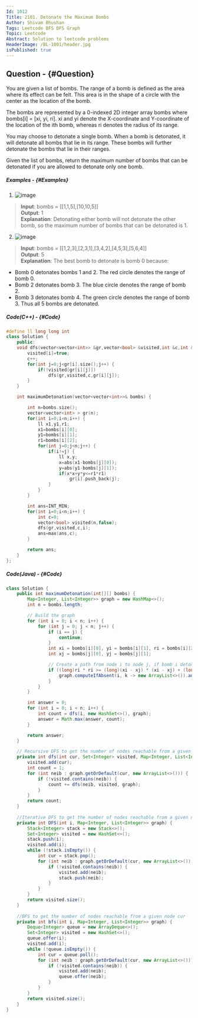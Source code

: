```yaml
---
Id: 1012
Title: 2101. Detonate the Maximum Bombs
Author: Shivam Bhushan
Tags: Leetcode BFS DFS Graph
Topic: Leetcode
Abstract: Solution to leetcode problems
HeaderImage: /BL-1001/header.jpg
isPublished: true
---
```


## Question - {#Question}

You are given a list of bombs. The range of a bomb is defined as the area where its effect can be felt. This area is in the shape of a circle with the center as the location of the bomb.

The bombs are represented by a 0-indexed 2D integer array bombs where bombs[i] = [xi, yi, ri]. xi and yi denote the X-coordinate and Y-coordinate of the location of the ith bomb, whereas ri denotes the radius of its range.

You may choose to detonate a single bomb. When a bomb is detonated, it will detonate all bombs that lie in its range. These bombs will further detonate the bombs that lie in their ranges.

Given the list of bombs, return the maximum number of bombs that can be detonated if you are allowed to detonate only one bomb.

##### Examples - {#Examples}
1. ![image](https://assets.leetcode.com/uploads/2021/11/06/desmos-eg-3.png)
>**Input**: bombs = [[1,1,5],[10,10,5]]\
**Output**: 1\
**Explanation**: Detonating either bomb will not detonate the other bomb, so the maximum number of bombs that can be detonated is 1.

2. ![image](https://assets.leetcode.com/uploads/2021/11/06/desmos-eg-2.png)
>**Input**: bombs = [[1,2,3],[2,3,1],[3,4,2],[4,5,3],[5,6,4]]\
**Output**: 5\
**Explanation**: 
The best bomb to detonate is bomb 0 because:
- Bomb 0 detonates bombs 1 and 2. The red circle denotes the range of bomb 0.
- Bomb 2 detonates bomb 3. The blue circle denotes the range of bomb 2.
- Bomb 3 detonates bomb 4. The green circle denotes the range of bomb 3.
Thus all 5 bombs are detonated.

##### **Code(C++) -** {#Code}
```c++
#define ll long long int
class Solution {
    public:
    void dfs(vector<vector<int>> &gr,vector<bool> &visited,int &c,int &i) {
        visited[i]=true;
        c++;
        for(int j=0;j<gr[i].size();j++) {
            if(!visited[gr[i][j]])
                dfs(gr,visited,c,gr[i][j]);   
        }
    }

    int maximumDetonation(vector<vector<int>>& bombs) {

        int n=bombs.size();
        vector<vector<int> > gr(n);
        for(int i=0;i<n;i++) {
            ll x1,y1,r1;
            x1=bombs[i][0];
            y1=bombs[i][1];
            r1=bombs[i][2];
            for(int j=0;j<n;j++) {
                if(i!=j) {
                    ll x,y;
                    x=abs(x1-bombs[j][0]);
                    y=abs(y1-bombs[j][1]);
                    if(x*x+y*y<=r1*r1)
                        gr[i].push_back(j);
                }
            }
        }

        int ans=INT_MIN;
        for(int i=0;i<n;i++) {
            int c=0;
            vector<bool> visited(n,false);
            dfs(gr,visited,c,i);
            ans=max(ans,c);
        }

        return ans;
    }
};
```

##### **Code(Java) -** {#Code}

```java
class Solution {
    public int maximumDetonation(int[][] bombs) {
        Map<Integer, List<Integer>> graph = new HashMap<>();
        int n = bombs.length;

        // Build the graph
        for (int i = 0; i < n; i++) {
            for (int j = 0; j < n; j++) {
                if (i == j) {
                    continue;
                }
                int xi = bombs[i][0], yi = bombs[i][1], ri = bombs[i][2];
                int xj = bombs[j][0], yj = bombs[j][1];

                // Create a path from node i to node j, if bomb i detonates bomb j.
                if ((long)ri * ri >= (long)(xi - xj) * (xi - xj) + (long)(yi - yj) * (yi - yj)) {
                    graph.computeIfAbsent(i, k -> new ArrayList<>()).add(j);
                }
            }
        }

        int answer = 0;
        for (int i = 0; i < n; i++) {
            int count = dfs(i, new HashSet<>(), graph);
            answer = Math.max(answer, count);
        }

        return answer;
    }

    // Recursive DFS to get the number of nodes reachable from a given node cur
    private int dfs(int cur, Set<Integer> visited, Map<Integer, List<Integer>> graph) {
        visited.add(cur);
        int count = 1;
        for (int neib : graph.getOrDefault(cur, new ArrayList<>())) {
            if (!visited.contains(neib)) {
                count += dfs(neib, visited, graph);
            }
        }
        return count;
    }
    
    //Iterative DFS to get the number of nodes reachable from a given node cur 
    private int DFS(int i, Map<Integer, List<Integer>> graph) {
        Stack<Integer> stack = new Stack<>();
        Set<Integer> visited = new HashSet<>();
        stack.push(i);
        visited.add(i);
        while (!stack.isEmpty()) {
            int cur = stack.pop();
            for (int neib : graph.getOrDefault(cur, new ArrayList<>())) {
                if (!visited.contains(neib)) {
                    visited.add(neib);
                    stack.push(neib);
                }
            }
        }
        return visited.size();
    }
    
    //BFS to get the number of nodes reachable from a given node cur
    private int bfs(int i, Map<Integer, List<Integer>> graph) {
        Deque<Integer> queue = new ArrayDeque<>();
        Set<Integer> visited = new HashSet<>();
        queue.offer(i);
        visited.add(i);
        while (!queue.isEmpty()) {
            int cur = queue.poll();
            for (int neib : graph.getOrDefault(cur, new ArrayList<>())) {
                if (!visited.contains(neib)) {
                    visited.add(neib);
                    queue.offer(neib);
                }
            }
        }
        return visited.size();
    }
}
```
